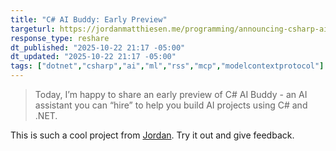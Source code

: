 ```yaml
---
title: "C# AI Buddy: Early Preview"
targeturl: https://jordanmatthiesen.me/programming/announcing-csharp-ai-buddy/
response_type: reshare
dt_published: "2025-10-22 21:17 -05:00"
dt_updated: "2025-10-22 21:17 -05:00"
tags: ["dotnet","csharp","ai","ml","rss","mcp","modelcontextprotocol"]
---
```


> Today, I’m happy to share an early preview of C# AI Buddy - an AI assistant you can “hire” to help you build AI projects using C# and .NET.

This is such a cool project from [Jordan](https://jordanmatthiesen.me/). Try it out and give feedback.